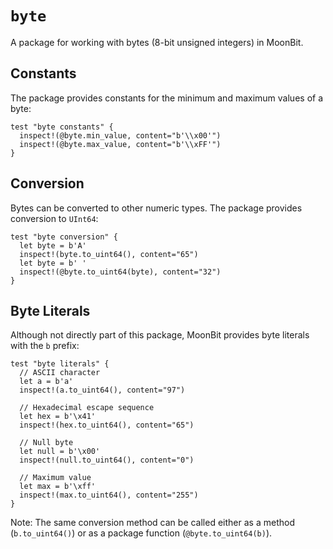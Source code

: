 # `byte`

A package for working with bytes (8-bit unsigned integers) in MoonBit.

## Constants

The package provides constants for the minimum and maximum values of a byte:

```moonbit
test "byte constants" {
  inspect!(@byte.min_value, content="b'\\x00'")
  inspect!(@byte.max_value, content="b'\\xFF'")
}
```

## Conversion

Bytes can be converted to other numeric types. The package provides conversion to `UInt64`:

```moonbit
test "byte conversion" {
  let byte = b'A'
  inspect!(byte.to_uint64(), content="65")
  let byte = b' '
  inspect!(@byte.to_uint64(byte), content="32")
}
```

## Byte Literals

Although not directly part of this package, MoonBit provides byte literals with the `b` prefix:

```moonbit
test "byte literals" {
  // ASCII character
  let a = b'a'
  inspect!(a.to_uint64(), content="97")

  // Hexadecimal escape sequence
  let hex = b'\x41'
  inspect!(hex.to_uint64(), content="65")

  // Null byte
  let null = b'\x00'
  inspect!(null.to_uint64(), content="0")

  // Maximum value
  let max = b'\xff'
  inspect!(max.to_uint64(), content="255")
}
```

Note: The same conversion method can be called either as a method (`b.to_uint64()`) or as a package function (`@byte.to_uint64(b)`).
